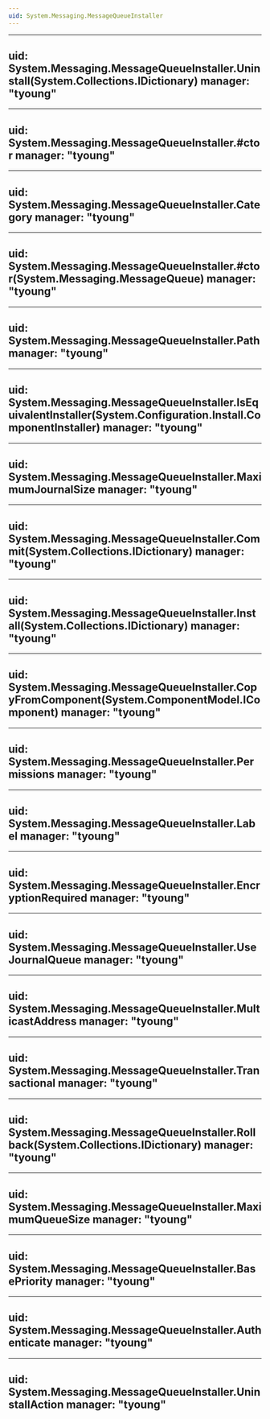 ```yaml
---
uid: System.Messaging.MessageQueueInstaller
---
```


---
uid: System.Messaging.MessageQueueInstaller.Uninstall(System.Collections.IDictionary)
manager: "tyoung"
---

---
uid: System.Messaging.MessageQueueInstaller.#ctor
manager: "tyoung"
---

---
uid: System.Messaging.MessageQueueInstaller.Category
manager: "tyoung"
---

---
uid: System.Messaging.MessageQueueInstaller.#ctor(System.Messaging.MessageQueue)
manager: "tyoung"
---

---
uid: System.Messaging.MessageQueueInstaller.Path
manager: "tyoung"
---

---
uid: System.Messaging.MessageQueueInstaller.IsEquivalentInstaller(System.Configuration.Install.ComponentInstaller)
manager: "tyoung"
---

---
uid: System.Messaging.MessageQueueInstaller.MaximumJournalSize
manager: "tyoung"
---

---
uid: System.Messaging.MessageQueueInstaller.Commit(System.Collections.IDictionary)
manager: "tyoung"
---

---
uid: System.Messaging.MessageQueueInstaller.Install(System.Collections.IDictionary)
manager: "tyoung"
---

---
uid: System.Messaging.MessageQueueInstaller.CopyFromComponent(System.ComponentModel.IComponent)
manager: "tyoung"
---

---
uid: System.Messaging.MessageQueueInstaller.Permissions
manager: "tyoung"
---

---
uid: System.Messaging.MessageQueueInstaller.Label
manager: "tyoung"
---

---
uid: System.Messaging.MessageQueueInstaller.EncryptionRequired
manager: "tyoung"
---

---
uid: System.Messaging.MessageQueueInstaller.UseJournalQueue
manager: "tyoung"
---

---
uid: System.Messaging.MessageQueueInstaller.MulticastAddress
manager: "tyoung"
---

---
uid: System.Messaging.MessageQueueInstaller.Transactional
manager: "tyoung"
---

---
uid: System.Messaging.MessageQueueInstaller.Rollback(System.Collections.IDictionary)
manager: "tyoung"
---

---
uid: System.Messaging.MessageQueueInstaller.MaximumQueueSize
manager: "tyoung"
---

---
uid: System.Messaging.MessageQueueInstaller.BasePriority
manager: "tyoung"
---

---
uid: System.Messaging.MessageQueueInstaller.Authenticate
manager: "tyoung"
---

---
uid: System.Messaging.MessageQueueInstaller.UninstallAction
manager: "tyoung"
---
